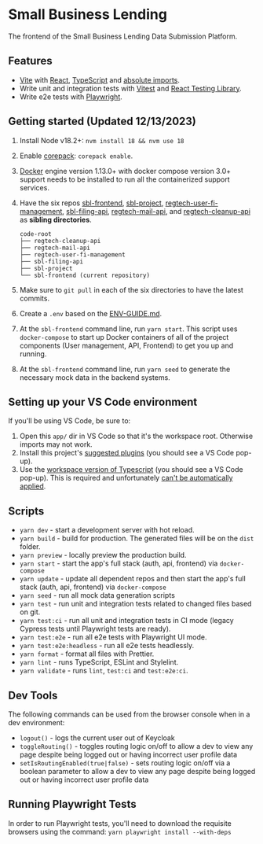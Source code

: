 # Small Business Lending

The frontend of the Small Business Lending Data Submission Platform.

## Features

- [Vite](https://vitejs.dev) with [React](https://reactjs.org), [TypeScript](https://www.typescriptlang.org) and [absolute imports](https://github.com/aleclarson/vite-tsconfig-paths).
- Write unit and integration tests with [Vitest](https://vitest.dev/) and [React Testing Library](https://testing-library.com/).
- Write e2e tests with [Playwright](https://playwright.dev/).

## Getting started (Updated 12/13/2023)

1. Install Node v18.2+: `nvm install 18 && nvm use 18`
1. Enable [corepack](https://yarnpkg.com/getting-started/install): `corepack enable`.
1. [Docker](https://docs.docker.com/get-docker/) engine version 1.13.0+ with docker compose version 3.0+ support needs to be installed to run all the containerized support services.
1. Have the six repos [sbl-frontend](https://github.com/cfpb/sbl-frontend), [sbl-project](https://github.com/cfpb/sbl-project), [regtech-user-fi-management](https://github.com/cfpb/regtech-user-fi-management), [sbl-filing-api](https://github.com/cfpb/sbl-filing-api/), [regtech-mail-api](https://github.com/cfpb/regtech-mail-api), and [regtech-cleanup-api](https://github.com/cfpb/regtech-cleanup-api) as **sibling directories**.

   ```
   code-root
   ├── regtech-cleanup-api
   ├── regtech-mail-api
   ├── regtech-user-fi-management
   ├── sbl-filing-api
   ├── sbl-project
   └── sbl-frontend (current repository)

   ```

1. Make sure to `git pull` in each of the six directories to have the latest commits.
1. Create a `.env` based on the [ENV-GUIDE.md](./ENV-GUIDE.md).
1. At the `sbl-frontend` command line, run `yarn start`. This script uses `docker-compose` to start up Docker containers of all of the project components (User management, API, Frontend) to get you up and running.
1. At the `sbl-frontend` command line, run `yarn seed` to generate the necessary mock data in the backend systems.

## Setting up your VS Code environment

If you'll be using VS Code, be sure to:

1. Open this `app/` dir in VS Code so that it's the workspace root. Otherwise imports may not work.
1. Install this project's [suggested plugins](.vscode/extensions.json) (you should see a VS Code pop-up).
1. Use the [workspace version of Typescript](https://code.visualstudio.com/docs/typescript/typescript-compiling#_using-the-workspace-version-of-typescript) (you should see a VS Code pop-up). This is required and unfortunately [can't be automatically applied](https://stackoverflow.com/questions/74642723/how-do-i-force-vs-code-to-always-use-my-workspaces-version-of-typescript-for-al).

## Scripts

- `yarn dev` - start a development server with hot reload.
- `yarn build` - build for production. The generated files will be on the `dist` folder.
- `yarn preview` - locally preview the production build.
- `yarn start` - start the app's full stack (auth, api, frontend) via `docker-compose`
- `yarn update` - update all dependent repos and then start the app's full stack (auth, api, frontend) via `docker-compose`
- `yarn seed` - run all mock data generation scripts
- `yarn test` - run unit and integration tests related to changed files based on git.
- `yarn test:ci` - run all unit and integration tests in CI mode (legacy Cypress tests until Playwright tests are ready).
- `yarn test:e2e` - run all e2e tests with Playwright UI mode.
- `yarn test:e2e:headless` - run all e2e tests headlessly.
- `yarn format` - format all files with Prettier.
- `yarn lint` - runs TypeScript, ESLint and Stylelint.
- `yarn validate` - runs `lint`, `test:ci` and `test:e2e:ci`.

## Dev Tools

The following commands can be used from the browser console when in a dev environment:

- `logout()` - logs the current user out of Keycloak
- `toggleRouting()` - toggles routing logic on/off to allow a dev to view any page despite being logged out or having incorrect user profile data
- `setIsRoutingEnabled(true|false)` - sets routing logic on/off via a boolean parameter to allow a dev to view any page despite being logged out or having incorrect user profile data

## Running Playwright Tests

In order to run Playwright tests, you'll need to download the requisite browsers using the command: `yarn playwright install --with-deps`
